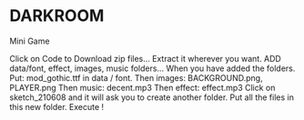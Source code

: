 # DARKROOM
Mini Game

Click on Code to Download zip files...
Extract it wherever you want.
ADD data/font, effect, images, music folders...
When you have added the folders.
Put: mod_gothic.ttf in data / font.
Then images: BACKGROUND.png, PLAYER.png
Then music: decent.mp3
Then effect: effect.mp3
Click on sketch_210608 and it will ask you to create another folder.
Put all the files in this new folder.
Execute !
